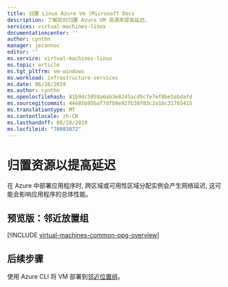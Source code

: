 ```yaml
---
title: 归置 Linux Azure Vm |Microsoft Docs
description: 了解如何归置 Azure VM 资源来提高延迟。
services: virtual-machines-linux
documentationcenter: ''
author: cynthn
manager: jeconnoc
editor: ''
ms.service: virtual-machines-linux
ms.topic: article
ms.tgt_pltfrm: vm-windows
ms.workload: infrastructure-services
ms.date: 06/28/2019
ms.author: cynthn
ms.openlocfilehash: 81b9dc5059a6ab3e8245acd9c7e7ef8be5abdafd
ms.sourcegitcommit: 44e85b95baf7dfb9e92fb38f03c2a1bc31765415
ms.translationtype: MT
ms.contentlocale: zh-CN
ms.lasthandoff: 08/28/2019
ms.locfileid: "70083872"
---
```

# <a name="co-locate-resources-for-improved-latency"></a>归置资源以提高延迟

在 Azure 中部署应用程序时, 跨区域或可用性区域分配实例会产生网络延迟, 这可能会影响应用程序的总体性能。 

## <a name="preview-proximity-placement-groups"></a>预览版：邻近放置组

[!INCLUDE [virtual-machines-common-ppg-overview](../../../includes/virtual-machines-common-ppg-overview.md)]

## <a name="next-steps"></a>后续步骤

使用 Azure CLI 将 VM 部署到[邻近位置组](proximity-placement-groups.md)。

